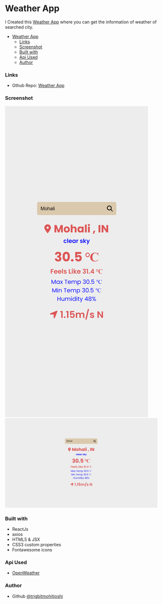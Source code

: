 # Weather App

I Created this [Weather App](https://github.com/trigbitmohitjoshi/weatherapp) where you can get the information of weather of searched city.

- [Weather App](#weather-app)
    - [Links](#links)
    - [Screenshot](#screenshot)
    - [Built with](#built-with)
    - [Api Used](#api-used)
    - [Author](#author)

### Links

- Gthub Repo: [Weather App](https://github.com/trigbitmohitjoshi/weatherapp)
 

### Screenshot

![](./screenshot1.png)
![](./screenshot2.png)


### Built with

- ReactJs
- axios
- HTML5 & JSX
- CSS3 custom properties
- Fontawesome icons


### Api Used
 - [OpenWeather](https://openweathermap.org/)

### Author

- Github [@trigbitmohitjoshi](https://github.com/trigbitmohitjoshi)

